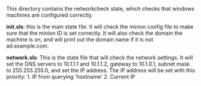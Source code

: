 This directory contains the networkcheck state, which checks that windows machines are configured correctly.

**init.sls**: this is the main state file. It will check the minion config file to make sure that the minion ID is set correctly. It will also check the domain the machine is on, and will print out the domain name if it is not ad.example.com.

**network.sls**: This is the state file that will check the network settings. It will set the DNS servers to 10.1.1.1 and 10.1.1.2, gateway to 10.1.0.1, subnet mask to 255.255.255.0, and set the IP address.
The IP address will be set with this priority: 1. IP from querying 'hostname' 2. Current IP
